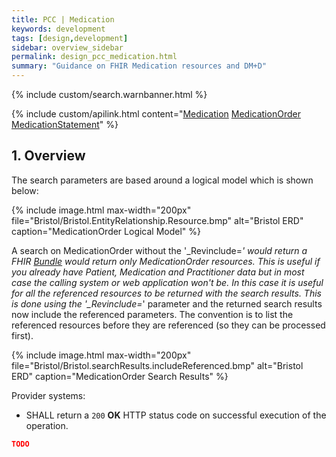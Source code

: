 ```yaml
---
title: PCC | Medication
keywords: development
tags: [design,development]
sidebar: overview_sidebar
permalink: design_pcc_medication.html
summary: "Guidance on FHIR Medication resources and DM+D"
---
```


{% include custom/search.warnbanner.html %}

{% include custom/apilink.html content="[Medication](restfulapis_clinical_medication.html) [MedicationOrder](restfulapis_clinical_medicationorder.html)   [MedicationStatement](restfulapis_clinical_medicationstatement.html)" %}

## 1. Overview ##

The search parameters are based around a logical model which is shown below:

{% include image.html
max-width="200px" file="Bristol/Bristol.EntityRelationship.Resource.bmp" alt="Bristol ERD"
caption="MedicationOrder Logical Model" %}

A search on MedicationOrder without the '_Revinclude=*' would return a FHIR [Bundle](https://www.hl7.org/fhir/DSTU2/bundle.html) would return only MedicationOrder resources. This is useful if you already have Patient, Medication and Practitioner data but in most case the calling system or web application won't be. In this case it is useful for all the referenced resources to be returned with the search results.
This is done using the '_Revinclude=*' parameter and the returned search results now include the referenced parameters. The convention is to list the referenced resources before they are referenced (so they can be processed first).

{% include image.html
max-width="200px" file="Bristol/Bristol.searchResults.includeReferenced.bmp" alt="Bristol ERD"
caption="MedicationOrder Search Results" %}

Provider systems:

- SHALL return a `200` **OK** HTTP status code on successful execution of the operation.

```json
TODO
```
